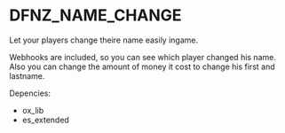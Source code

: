 # DFNZ_NAME_CHANGE

Let your players change theire name easily ingame.

Webhooks are included, so you can see which player changed his name. Also you can change the amount of money it cost to change his first and lastname.

Depencies: 
- ox_lib
- es_extended
